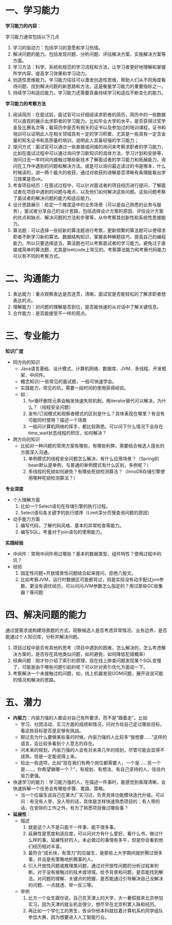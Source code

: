 # 一、学习能力

**学习能力的内容**：

学习能力通常包括以下几点

1. 学习的驱动力：包括学习的意愿和学习热情。 
2. 解决问题的能力。包括发现问题、分析问题、评估解决方案、实施解决方案等方面。 
3. 学习方法：科学、系统和规范的学习流程和方法，让学习者更好地理解和掌握所学内容，提高学习效果和学习动力。
4. 创造性思维能力。学习能力往往可以激发创造性思维，帮助人们从不同角度看待问题、找到解决问题的新思路和方法，这是衡量学习能力的重要指标之一。 
5. 持续学习和适应能力。学习能力还需要具备持续学习和适应不断变化的能力。  



**学习能力的考察方法**

1. 阅读简历：在面试前，面试官可以仔细阅读求职者的简历，简历中的一些数据可以直观的展示出求职者的学习能力。比如毕业大学的水平，是否获得过奖学金及比赛名次等；看简历中是否有相关的证书以及参加过的培训课程，证书和培训可以证明此人在相关领域具有一定的学习积累，尤其是一些具有一定含金量的知名证书和高质量的培训，说明此人具备较强的学习能力；
2. 提问方式：面试官可以通过一些直接或间接的询问来考察求职者的学习能力，比如在面试过程中可以通过询问学习新知识的具体方法，学习计划和安排等，询问过去一年时间内接触过哪些新技术了解面试者的学习能力和拓展能力，询问在工作中遇到的问题和解决方法。或是可以询问最近读过的书是哪本，什么时候读的，讲一两个最大的收获，通过对收获的讲解是否清晰有条理能看出学习效果是否ok。 
3. 考查项目经历：在面试过程中，可以针对面试者的项目经历进行提问，了解面试者在项目中遇到的问题与难点，以及他们如何解决这些问题。这些问题考察了面试者的解决问题的能力和适应能力。 
4. 设计思路展示：给定一个难度适中的业务场景（可以是自己熟悉的业务与服务），面试者分享自己的设计思路，包括选择设计方案的原因、评估设计方案的优点和缺点、解决问题的方法和步骤等，从中考察其创新性和系统性思维能力。 
5. 算法题：可以选择一些较新的算法题进行考察，更新频繁的算法题可以使得求职者不断学习新的算法、数据结构知识，掌握各种解题技巧，提高自己的编程能力。所以只要选择适当，算法题也可以考察面试者的学习能力。避免过于直接或简单的算法题，尤其是leetcode上常见的。考察算法能力和考察代码能力可以有不同的考察方式。 



# 二、沟通能力

1. 表达能力：重点观察表达是否连贯，清晰。面试官是否能轻松的了解求职者想表达的点。 
2. 理解能力：对问题的理解是否到位，是否能快速的从对话中了解关键信息。 
3. 合作能力：是否能接受不一样的观点。 





# 三、专业能力

**知识广度**

- 同方向的知识
  - Java语言基础、设计模式、计算机网络、数据库、JVM、多线程、开发框架、中间件。
  - 概念知识/一些常见的面试题，一般可快速学会。
  - 实践能力，常见的坑，需要一段时间的使用获得经验。
  - 如：
    1. for循环删除元素会触发快速失败机制，用iterator替代可以解决，为什么？（线程安全问题） 
    2. 发布/订阅模式和观察者模式的区别是什么？具体表现在哪里？有没有可能同时使用？描述一个场景 
    3. 一般问计算机网络的挥手，都比较熟悉。可以问下什么情况下会存在time_wait状态线程的积压，如何解决？ 
- 跨方向的知识
  - 比如对一种问题的常用方案有哪些，有哪些利弊。需要结合候选人擅长的方面深入沟通。
    1. 单例模式的线程安全问题怎么解决，有什么应用场景？（Spring的bean默认是单例，与普通的单例模式有什么区别，多例呢？）  
    2. 多线程的死锁如何避免？有哪些死锁检测算法？（InnoDB存储引擎使用哪种死锁检测算法？） 



**专业深度**

- 个人理解方面
  1. 比如一个Select语句在存储引擎的执行过程。
  2. Select语句各关键字的执行顺序（Limit深分页慢查询问题的原因）
- 动手能力方面
  1. 编写代码，了解代码风格、基本的异常检查等能力。
  2. 编写SQL，考量对于join语句的使用能力。



**实践经验**

- 中间件：常用中间件用过哪些？基本的数据类型、组件特性？使用过程中的坑？
- 经验
  1. 固定性问题+开放情景性问题结合起来提问，拒绝八股文。
  2. 比如考察JVM，运行时数据区可能都背过，但是实际没有动手配过jvm参数，更没有调优经历，可以问问JVM参数怎么指定的？用过那些GC收集器？等问题





# 四、解决问题的能力

通过提需求或构建场景题的方式，观察候选人是否考虑异常情况、业务边界，是否能通过个人知识库，分析并解决问题。

1. 项目过程中是否有其他的思考（项目中遇到的困难，怎么解决的，怎么考虑解决方案的，是否存在其他类似问题，如何避免，如何降低犯错概率） 
2. 经典问题：刚才你介绍了索引的原理，现在线上排查问题发现某个SQL变慢了，可能是由于哪些问题引起的呢？可以针对索引优化方面说一下。
3. 考察解决一个未接触过的问题，如，线上机器发现OOM问题，展开说说可能的情况和解决的思路。 



# 五、潜力
- **内驱力**：内驱力强的人都会对自己有所要求，而不是“跟着走”。比如
  - 学习、社团活动、实习方面的成绩和情况，问对方给自己定过哪些目标，看这些目标是否是足够有挑战。
  - 聊过去为什么要做某些事的时候，内驱力强的人比较多“我想要……”这样的语言，会比较多看到个人意志的存在。
  - 问未来的规划，内驱力强的人会有对未来几年的规划，尽管可能会显得不成熟，但是一定能说得上来。
  - 给出一些选项，比如“现在我们有两个岗位都需要人，一个是……另一个是……，你希望做哪一个？”，有规划、有想法、有自己坚持的人，往往内驱力更强。
- 快速学习的能力：学习能力强的人，在描述一件事时，能感觉到条理清晰，会快速拆解一个任务会有哪些步骤、套路、策略。
  - 当一个应届生说自己在某大厂实习过，负责具体功能模块迭代升级。可以问：有没有人带，没人带的话，具体是怎样快速熟悉项目的；有人带的话，在安排的工作之外，有为了熟悉项目做过哪些事？
- **延展性**：
  - 描述
    1. 就是这个人不是只能干一件事，能干很多事。
    2. 延展性是宽度和适应度，可以问对方有什么爱好，看什么书，做过什么样的事。延展性好的人，未必做过的事情有多牛，但是你会看到他们经历相对丰富。
    3. 最符合“成长快，有潜力”的应届生，是那些上大学期间就折腾过很多事，并且是有策略地折腾事的人。
    4. 引入开放性问题或推理类问题，通过对开放性问题的分析过程来判断。对于没有接触过的技术或领域，给予背景和问题，是否能找到解法。对问题的理解、关键点的把握、是否能通过引导解决自己没解决的问题、一点就透、举一反三等。
  - 举例
    1. 比方一个女生跟你说，自己在天津上的大学，大一暑假就来北京参加实习，因为天津的就业机会很少，想尽早在北京积累人脉和经历。
    2. 再比如一个学化工的男生，告诉你他本科就拉着计算机系的同学组队参加大赛，因为想要进入人工智能行业。
